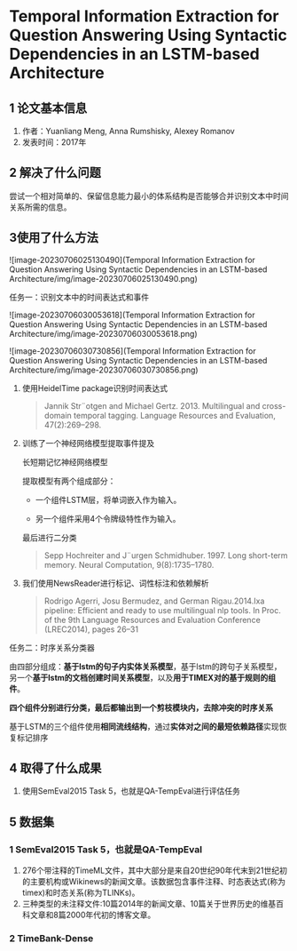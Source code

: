 # Temporal Information Extraction for Question Answering Using  Syntactic Dependencies in an LSTM-based Architecture

## 1 论文基本信息

1.   作者：Yuanliang Meng, Anna Rumshisky, Alexey Romanov
2.   发表时间：2017年

## 2 解决了什么问题

尝试一个相对简单的、保留信息能力最小的体系结构是否能够合并识别文本中时间关系所需的信息。

## 3使用了什么方法

![image-20230706025130490](Temporal Information Extraction for Question Answering Using  Syntactic Dependencies in an LSTM-based Architecture/img/image-20230706025130490.png)

任务一：识别文本中的时间表达式和事件

![image-20230706030053618](Temporal Information Extraction for Question Answering Using  Syntactic Dependencies in an LSTM-based Architecture/img/image-20230706030053618.png)

![image-20230706030730856](Temporal Information Extraction for Question Answering Using  Syntactic Dependencies in an LSTM-based Architecture/img/image-20230706030730856.png)

1.   使用HeidelTime package识别时间表达式

     >   Jannik Str¨otgen and Michael Gertz. 2013. Multilingual and cross-domain temporal tagging. Language Resources and Evaluation, 47(2):269–298.

2.   训练了一个神经网络模型提取事件提及

     长短期记忆神经网络模型

     提取模型有两个组成部分：

     +   一个组件LSTM层，将单词嵌入作为输入。

     +   另一个组件采用4个令牌级特性作为输入。

     最后进行二分类

     >   Sepp Hochreiter and J¨urgen Schmidhuber. 1997.
     >   Long short-term memory. Neural Computation,
     >   9(8):1735–1780.

3.   我们使用NewsReader进行标记、词性标注和依赖解析

     >   Rodrigo Agerri, Josu Bermudez, and German Rigau.2014.Ixa pipeline: Efficient and ready to use multilingual nlp tools. In Proc. of the 9th Language Resources and Evaluation Conference (LREC2014),
     >   pages 26–31

任务二：时序关系分类器

由四部分组成：**基于lstm的句子内实体关系模型**，基于lstm的跨句子关系模型，另一个**基于lstm的文档创建时间关系模型**，以及**用于TIMEX对的基于规则的组件**。

**四个组件分别进行分类，最后都输出到一个剪枝模块内，去除冲突的时序关系**

基于LSTM的三个组件使用**相同流线结构**，通过**实体对之间的最短依赖路径**实现恢复标记排序



## 4 取得了什么成果

1.   使用SemEval2015 Task 5，也就是QA-TempEval进行评估任务

## 5 数据集

### 1 SemEval2015 Task 5，也就是QA-TempEval

1.   276个带注释的TimeML文件，其中大部分是来自20世纪90年代末到21世纪初的主要机构或Wikinews的新闻文章。该数据包含事件注释、时态表达式(称为timex)和时态关系(称为TLINKs)。
2.   三种类型的未注释文件:10篇2014年的新闻文章、10篇关于世界历史的维基百科文章和8篇2000年代初的博客文章。

### 2 TimeBank-Dense
